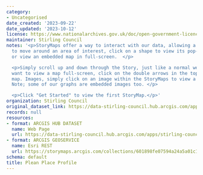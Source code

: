 ```yaml
---
category:
- Uncategorised
date_created: '2023-09-22'
date_updated: '2023-10-12'
license: https://www.nationalarchives.gov.uk/doc/open-government-licence/version/3/
maintainer: Stirling Council
notes: '<p>StoryMaps offer a way to interact with our data, allowing a user the ability
  to move around an area of interest, click on a shape to view its pop-up information,
  or view an embedded map in full-screen.  </p>

  <p>Simply scroll up and down through the Story, just like a normal webpage. If you
  want to view a map full-screen, click on the double arrows in the top right of that
  map. Images, simply click on an image within the StoryMaps to view a larger version.
  Note; some of our graphs are embedded images too. </p>

  <p>Click "Get Started" to view the first StoryMap.</p>'
organization: Stirling Council
original_dataset_link: https://data-stirling-council.hub.arcgis.com/apps/stirling-council::plean-place-profile
records: null
resources:
- format: ARCGIS HUB DATASET
  name: Web Page
  url: https://data-stirling-council.hub.arcgis.com/apps/stirling-council::plean-place-profile
- format: ARCGIS GEOSERVICE
  name: Esri REST
  url: https://storymaps.arcgis.com/collections/601898fe07594a24a5a01c192bad237b
schema: default
title: Plean Place Profile
---
```

